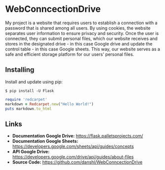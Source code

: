 # WebConncectionDrive
My project is a website that requires users to establish a connection with a password that is shared among all users. By using cookies, the website separates user information to ensure privacy and security. Once the user is connected, they can submit personal files, which our website receives and stores in the designated drive - in this case Google drive and update the control table - in this case Google sheets. This way, our website serves as a safe and efficient storage platform for our users' personal files.

Installing
------
Install and update using pip: 

```$ pip install -U Flask```
```ruby
require 'redcarpet'
markdown = Redcarpet.new("Hello World!")
puts markdown.to_html
```

Links
------
- **Documentation Google Drive:** https://flask.palletsprojects.com/
- **Documentation Google Sheets:** https://developers.google.com/sheets/api/guides/concepts
- **API Google Drive:** https://developers.google.com/drive/api/guides/about-files
- **Source Code:** https://github.com/danshl/WebConncectionDrive

